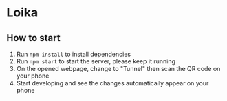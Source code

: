 # Loika

## How to start

1. Run `npm install` to install dependencies
2. Run `npm start` to start the server, please keep it running
3. On the opened webpage, change to "Tunnel" then scan the QR code on your phone
4. Start developing and see the changes automatically appear on your phone
